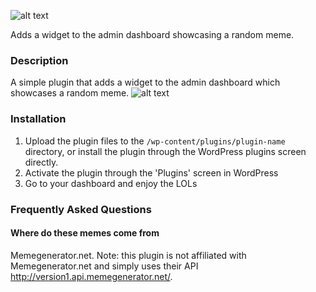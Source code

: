 ![alt text](http://i.imgur.com/NTQ4pxm.png "Logo")


Adds a widget to the admin dashboard showcasing a random meme.

### Description

A simple plugin that adds a widget to the admin dashboard which showcases a random meme.
![alt text](http://i.imgur.com/8dQIodC.png "Screenshot")


### Installation

1. Upload the plugin files to the `/wp-content/plugins/plugin-name` directory, or install the plugin through the WordPress plugins screen directly.
2. Activate the plugin through the 'Plugins' screen in WordPress
3. Go to your dashboard and enjoy the LOLs


### Frequently Asked Questions 

#### Where do these memes come from 

Memegenerator.net. Note: this plugin is not affiliated with Memegenerator.net and simply uses their API http://version1.api.memegenerator.net/.




